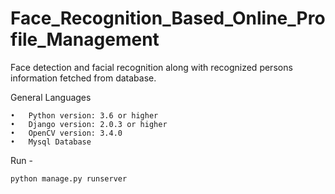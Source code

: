 # Face_Recognition_Based_Online_Profile_Management

Face detection and facial recognition along with recognized persons information fetched from database.

General Languages

    •	Python version: 3.6 or higher
    •	Django version: 2.0.3 or higher
    •	OpenCV version: 3.4.0
    •	Mysql Database

Run -

    python manage.py runserver
